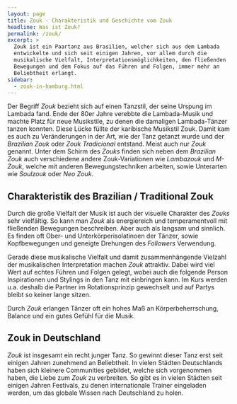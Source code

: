 ```yaml
---
layout: page
title: Zouk - Charakteristik und Geschichte vom Zouk
headline: Was ist Zouk?
permalink: /zouk/
excerpt: >
  Zouk ist ein Paartanz aus Brasilien, welcher sich aus dem Lambada
  entwickelte und sich seit einigen Jahren, vor allem durch die
  musikalische Vielfalt, Interpretationsmöglichkeiten, den fließenden
  Bewegungen und dem Fokus auf das Führen und Folgen, immer mehr an
  Beliebtheit erlangt.
sidebar:
  - zouk-in-hamburg.html
---
```


Der Begriff _Zouk_ bezieht sich auf einen Tanzstil, der seine Urspung im Lambada fand. Ende der 80er Jahre verebbte die Lambada-Musik und machte Platz für neue Musikstile, zu denen die damaligen Lambada-Tänzer tanzen konnten. Diese Lücke füllte der karibische Musikstil Zouk. Damit kam es auch zu Veränderungen in der Art, wie der Tanz getanzt wurde und der _Brazilian Zouk_ oder _Zouk Tradicional_ entstand. Meist auch nur _Zouk_ genannt. Unter dem Schirm des _Zouks_ finden sich neben dem _Brazilian Zouk_ auch verschiedene andere Zouk-Variationen wie _Lambazouk_ und _M-Zouk_, welche mit anderen Bewegungstechniken arbeiten, sowie  Unterarten wie _Soulzouk_ oder _Neo Zouk_.

## Charakteristik des Brazilian / Traditional Zouk

Durch die große Vielfalt der Musik ist auch der visuelle Charakter des _Zouks_ sehr vielfältig. So kann man _Zouk_ als energiereich und temperamentvoll mit fließenden Bewegungen beschreiben. Aber auch als langsam und sinnlich. Es finden oft Ober- und Unterkörperisolatinoen der Tänzer, sowie Kopfbewegungen und geneigte Drehungen des _Followers_ Verwendung.

Gerade diese musikalische Vielfalt und damit zusammenhängende Vielzahl der musikalischen Interpretation machen _Zouk_ attraktiv. Dabei wird viel Wert auf echtes Führen und Folgen gelegt, wobei auch die folgende Person Inspirationen und Stylings in den Tanz mit einbringen kann. Im Kurs werden u.a. deshalb die Partner im Rotationsprinzip gewechselt und auf Partys bleibt so keiner lange sitzen.

Durch _Zouk_ erlangen Tänzer oft ein hohes Maß an Körperbeherrschung, Balance und ein gutes Gefühl für die Musik.

## Zouk in Deutschland

_Zouk_ ist insgesamt ein recht junger Tanz. So gewinnt dieser Tanz erst seit einigen Jahren zunehmend an Beliebtheit. In vielen Städten Deutschlands haben sich kleinere Communities gebildet, welche sich vorgenommen haben, die Liebe zum _Zouk_ zu verbreiten. So gibt es in vielen Städten seit einigen Jahren Festivals, zu denen internationale Trainer eingeladen werden, um das globale Wissen nach Deutschland zu holen.


